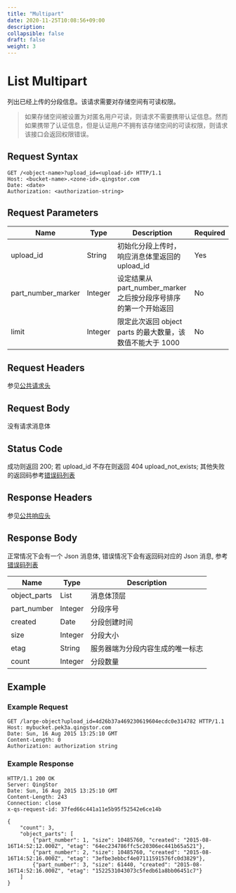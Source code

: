 ```yaml
---
title: "Multipart"
date: 2020-11-25T10:08:56+09:00
description:
collapsible: false
draft: false
weight: 3
---
```


# List Multipart

列出已经上传的分段信息。该请求需要对存储空间有可读权限。

> 如果存储空间被设置为对匿名用户可读，则请求不需要携带认证信息。然而如果携带了认证信息，但是认证用户不拥有该存储空间的可读权限，则请求该接口会返回权限错误。

## Request Syntax

```http
GET /<object-name>?upload_id=<upload-id> HTTP/1.1
Host: <bucket-name>.<zone-id>.qingstor.com
Date: <date>
Authorization: <authorization-string>
```

## Request Parameters

| Name | Type | Description | Required |
| --- | --- | --- | --- |
| upload_id | String | 初始化分段上传时，响应消息体里返回的 upload_id | Yes |
| part_number_marker | Integer | 设定结果从 part_number_marker 之后按分段序号排序的第一个开始返回 | No |
| limit | Integer | 限定此次返回 object parts 的最大数量，该数值不能大于 1000 | No |

## Request Headers

参见[公共请求头](../../common/common_header.html#请求头字段-request-header)

## Request Body

没有请求消息体

## Status Code

成功则返回 200; 若 upload_id 不存在则返回 404 upload_not_exists; 其他失败的返回码参考[错误码列表](../../common/error_code.html)

## Response Headers

参见[公共响应头](../../common/common_header.html#响应头字段-request-header)

## Response Body

正常情况下会有一个 Json 消息体, 错误情况下会有返回码对应的 Json 消息, 参考[错误码列表](../../common/error_code.html)

| Name | Type | Description |
| --- | --- | --- |
| object_parts | List | 消息体顶层 |
| part_number | Integer | 分段序号 |
| created | Date | 分段创建时间 |
| size | Integer | 分段大小 |
| etag | String | 服务器端为分段内容生成的唯一标志 |
| count | Integer | 分段数量 |

## Example

### Example Request

```http
GET /large-object?upload_id=4d26b37a469230619604ecdc0e314782 HTTP/1.1
Host: mybucket.pek3a.qingstor.com
Date: Sun, 16 Aug 2015 13:25:10 GMT
Content-Length: 0
Authorization: authorization string
```

### Example Response

```http
HTTP/1.1 200 OK
Server: QingStor
Date: Sun, 16 Aug 2015 13:25:10 GMT
Content-Length: 243
Connection: close
x-qs-request-id: 37fed66c441a11e5b95f52542e6ce14b

{
    "count": 3,
    "object_parts": [
        {"part_number": 1, "size": 10485760, "created": "2015-08-16T14:52:12.000Z", "etag": "64ec234786ffc5c20306ec441b65a521"},
        {"part_number": 2, "size": 10485760, "created": "2015-08-16T14:52:16.000Z", "etag": "3efbe3ebbcf4e07111591576fc0d3829"},
        {"part_number": 3, "size": 61440, "created": "2015-08-16T14:52:16.000Z", "etag": "1522531043073c5fedb61a8bb06451c7"}
    ]
}
```
